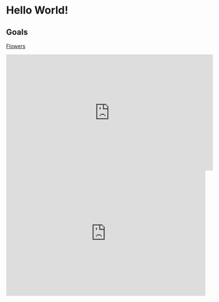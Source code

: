 # Hello World!

## Goals
[Flowers](https://drive.google.com/file/d/1qI9_9I5y8uGcBKoZHetAH3Dtf_-y0Qhe/view?usp=share_link)
<iframe width="560" height="315" src="https://www.youtube.com/embed/cbhW4BXn2zU" title="YouTube video
player" frameborder="0" allow="accelerometer; autoplay; clipboard-write; encrypted-media; gyroscope; picturein-picture; web-share" allowfullscreen></iframe>

<iframe id="kaltura_player"
src="https://cdnapisec.kaltura.com/p/389581/sp/38958100/embedIframeJs/uiconf_id/35252361/partner_id/3895
81?iframeembed=true&playerId=kaltura_player&entry_id=1_y90bg6eq&flashvars[akamaiHD.loadingPolicy]=preIni
tialize&amp;flashvars[akamaiHD.asyncInit]=true&amp;flashvars[streamerType]=hdnetwork&amp;flashvars[localiz
ationCode]=en&amp;flashvars[leadWithHTML5]=true&amp;flashvars[sideBarContainer.plugin]=true&amp;flashvar
s[sideBarContainer.position]=left&amp;flashvars[sideBarContainer.clickToClose]=true&amp;flashvars[chapters.plu
gin]=true&amp;flashvars[chapters.layout]=vertical&amp;flashvars[chapters.thumbnailRotator]=false&amp;flashva
rs[streamSelector.plugin]=true&amp;flashvars[EmbedPlayer.SpinnerTarget]=videoHolder&amp;flashvars[dualScre
en.plugin]=true&amp;flashvars[hotspots.plugin]=1&amp;flashvars[Kaltura.addCrossoriginToIframe]=true&amp;&
wid=1_d3ozzj7j" width="540" height="340" allowfullscreen webkitallowfullscreen mozAllowFullScreen
allow="autoplay *; fullscreen *; encrypted-media *" sandbox="allow-downloads allow-forms allow-same-origin
allow-scripts allow-top-navigation allow-pointer-lock allow-popups allow-modals allow-orientation-lock allowpopups-to-escape-sandbox allow-presentation allow-top-navigation-by-user-activation" frameborder="0"
title="Joining a Zoom Meeting via Blackboard"></iframe>

